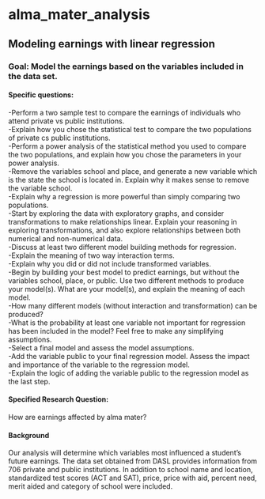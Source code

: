 # alma_mater_analysis

## Modeling earnings with linear regression

### Goal: Model the earnings based on the variables included in the data set.

#### Specific questions:

-Perform a two sample test to compare the earnings of individuals who attend private vs public institutions. <br />
-Explain how you chose the statistical test to compare the two populations of private cs public institutions. <br />
-Perform a power analysis of the statistical method you used to compare the two populations, and explain how you chose the parameters in your power analysis. <br />
-Remove the variables school and place, and generate a new variable which is the state the school is located in. Explain why it makes sense to remove the variable school. <br />
-Explain why a regression is more powerful than simply comparing two populations. <br />
-Start by exploring the data with exploratory graphs, and consider transformations to make relationships linear. Explain your reasoning in exploring transformations, and also explore relationships between both numerical and non-numerical data.<br />
-Discuss at least two different model building methods for regression. <br />
-Explain the meaning of two way interaction terms. <br />
-Explain why you did or did not include transformed variables. <br />
-Begin by building your best model to predict earnings, but without the variables school, place, or public. Use two different methods to produce your model(s). What are your model(s), and explain the meaning of each model. <br />
-How many different models (without interaction and transformation) can be produced? <br />
-What is the probability at least one variable not important for regression has been included in the model? Feel free to make any simplifying assumptions. <br />
-Select a final model and assess the model assumptions. <br />
-Add the variable public to your final regression model. Assess the impact and importance of the variable to the regression model. <br />
-Explain the logic of adding the variable public to the regression model as the last step. <br />

#### Specified Research Question:
How are earnings affected by alma mater? 

#### Background 
Our analysis will determine which variables most influenced a student’s future earnings. The data set obtained from DASL provides information from 706 private and public institutions. In addition to school name and location, standardized test scores (ACT and SAT), price, price with aid, percent need, merit aided and category of school were included.  
